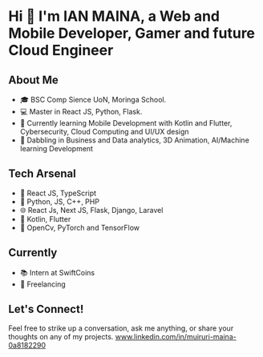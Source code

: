 # Hi 👋 I'm **IAN MAINA**, a Web and Mobile Developer, Gamer and future Cloud Engineer
## About Me

- 🎓 BSC Comp Sience UoN, Moringa School.
- 💻 Master in React JS, Python, Flask.
- 🚀 Currently learning Mobile Development with Kotlin and Flutter, Cybersecurity, Cloud Computing and UI/UX design
- 🌌 Dabbling in Business and Data analytics, 3D Animation, AI/Machine learning Development

## Tech Arsenal

- 🚀 React JS, TypeScript
- 🐍 Python, JS, C++, PHP
- 🌐 React Js, Next JS, Flask, Django, Laravel
- 📱 Kotlin, Flutter
- 🤖 OpenCv, PyTorch and TensorFlow 

## Currently 
- 📚  Intern at SwiftCoins
- 🎥 Freelancing

## Let's Connect!

Feel free to strike up a conversation, ask me anything, or share your thoughts on any of my projects.
www.linkedin.com/in/muiruri-maina-0a8182290


